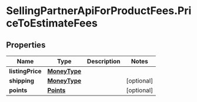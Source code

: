 # SellingPartnerApiForProductFees.PriceToEstimateFees

## Properties
Name | Type | Description | Notes
------------ | ------------- | ------------- | -------------
**listingPrice** | [**MoneyType**](MoneyType.md) |  | 
**shipping** | [**MoneyType**](MoneyType.md) |  | [optional] 
**points** | [**Points**](Points.md) |  | [optional] 
